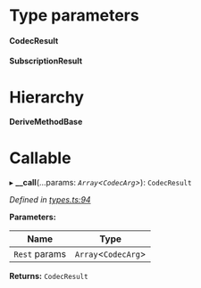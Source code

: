 

# Type parameters
#### CodecResult 
#### SubscriptionResult 
# Hierarchy

**DeriveMethodBase**

# Callable
▸ **__call**(...params: *`Array`<`CodecArg`>*): `CodecResult`

*Defined in [types.ts:94](https://github.com/polkadot-js/api/blob/e5952e4/packages/api/src/types.ts#L94)*

**Parameters:**

| Name | Type |
| ------ | ------ |
| `Rest` params | `Array`<`CodecArg`> |

**Returns:** `CodecResult`

